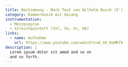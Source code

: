 ```yaml
---
title: Bestimmung - Nach Text von Wilhelm Busch (5')
category: Kammermusik mit Gesang
instrumentation:
  - Mezzosopran
  - Streichquintett (2Vl, Va, Vc, Kb)
links:
  - name: Aufnahme
    url: https://www.youtube.com/watch?v=6_XU_ReMRfk
description: |
  Lorem ipsum dolor sit amed and so on
  and so forth.
---
```


